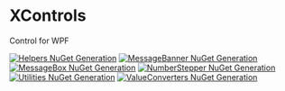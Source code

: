 # XControls
Control for WPF 

[![Helpers NuGet Generation](https://github.com/sajeshsf/XControls/actions/workflows/Helpers.yml/badge.svg)](https://github.com/sajeshsf/XControls/actions/workflows/Helpers.yml)
[![MessageBanner NuGet Generation](https://github.com/sajeshsf/XControls/actions/workflows/MessageBanner.yml/badge.svg)](https://github.com/sajeshsf/XControls/actions/workflows/MessageBanner.yml)
[![MessageBox NuGet Generation](https://github.com/sajeshsf/XControls/actions/workflows/MessageBox.yml/badge.svg)](https://github.com/sajeshsf/XControls/actions/workflows/MessageBox.yml)
[![NumberStepper NuGet Generation](https://github.com/sajeshsf/XControls/actions/workflows/NumberStepper.yml/badge.svg)](https://github.com/sajeshsf/XControls/actions/workflows/NumberStepper.yml)
[![Utilities NuGet Generation](https://github.com/sajeshsf/XControls/actions/workflows/Utilities.yml/badge.svg)](https://github.com/sajeshsf/XControls/actions/workflows/Utilities.yml)
[![ValueConverters NuGet Generation](https://github.com/sajeshsf/XControls/actions/workflows/ValueConverters.yml/badge.svg)](https://github.com/sajeshsf/XControls/actions/workflows/ValueConverters.yml)
